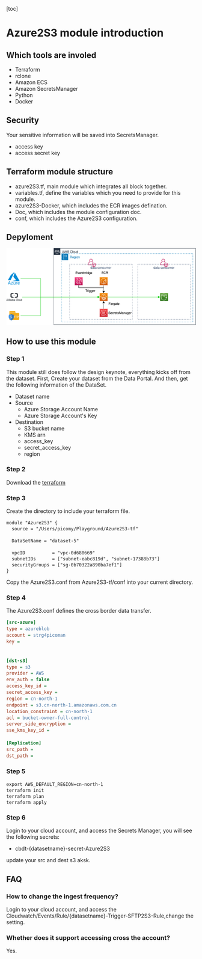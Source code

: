 [toc]

# Azure2S3 module introduction

## Which tools are involed
- Terraform
- rclone
- Amazon ECS
- Amazon SecretsManager
- Python
- Docker
  
## Security
Your sensitive information will be saved into SecretsManager. 
- access key
- access secret key

## Terraform module structure
- azure2S3.tf, main module which integrates all block together.
- variables.tf, define the variables which you need to provide for this module.
- azure2S3-Docker, which includes the ECR images defination.
- Doc, which includes the module configuration doc.
- conf, which includes the Azure2S3 configuration.

## Depyloment
![](./img/deployment.png)

## How to use this module

### Step 1

This module still does follow the design keynote, everything kicks off from the dataset. 
First, Create your dataset from the Data Portal.
And then, get the following information of the DataSet.
- Dataset name
- Source
  - Azure Storage Account Name
  - Azure Storage Account's Key
- Destination 
  - S3 bucket name
  - KMS arn
  - access_key
  - secret_access_key
  - region

### Step 2
Download the [terraform](https://www.terraform.io/downloads.html)

### Step 3
Create the directory to include your terraform file.
```hcl
module "Azure2S3" {
  source = "/Users/picomy/Playground/Azure2S3-tf"

  DataSetName = "dataset-5"
  
  vpcID          = "vpc-0d680669"
  subnetIDs      = ["subnet-eabc819d", "subnet-17388b73"]
  securityGroups = ["sg-0b70322a890ba7ef1"]
}
```

Copy the Azure2S3.conf from Azure2S3-tf/conf into your current directory.

### Step 4

The Azure2S3.conf defines the cross border data transfer.
```ini
[src-azure]
type = azureblob
account = strg4picoman
key = 
 

[dst-s3]
type = s3
provider = AWS
env_auth = false
access_key_id =
secret_access_key =
region = cn-north-1
endpoint = s3.cn-north-1.amazonaws.com.cn
location_constraint = cn-north-1
acl = bucket-owner-full-control
server_side_encryption = 
sse_kms_key_id = 

[Replication]
src_path = 
dst_path = 
```

### Step 5 

```shell
export AWS_DEFAULT_REGION=cn-north-1
terraform init
terraform plan
terraform apply
```

### Step 6
Login to your cloud account, and access the Secrets Manager, you will see the following secrets:
- cbdt-{datasetname}-secret-Azure2S3

update your src and dest s3 aksk.


## FAQ

### How to change the ingest frequency?
Login to your cloud account, and access the Cloudwatch/Events/Rule/{datasetname}-Trigger-SFTP2S3-Rule,change the setting.

### Whether does it support accessing cross the account?
Yes.
